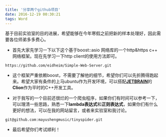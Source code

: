 ```yaml
---
title: '分享两个github项目'
date: 2016-12-19 00:30:21
tags: Word
---
```


基于目前实验室的目的进展，希望能够在今年寒假之前把新的样本处理好，因此需要各位师弟多多费心。

<!--more-->

* 首先大家先学习一下以下这个基于boost::asio 网络库的一个http&https c++ 网络框架。现在先学习一下http client的使用方法即可。

```
https://github.com/eidheim/Simple-Web-Server.git
```

* 这个框架严重依赖boost，不需要了解他的细节，希望你们可以先折腾得跑起来。希望大家有条件的上马ubuntu作为开发环境，可以搭配[**JETBRAIN**](https://www.jetbrains.com)的**Clion**作为平时的C++开发工具。

* 对于我写的一个目前还很烂的一个爬虫程序，如果你们有时间可以参考一下，可以理清一些思路，熟悉一下**lambda表达式**和**正则表达式**，如果你们有什么更好的想法，可以在我的网站留言，或者来实验室和我讨论。

```
git@github.com:mayushengmusic/tinyspider.git
```

* 最后希望你们考试顺利！